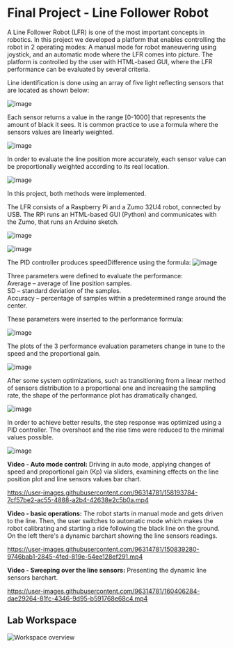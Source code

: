 # Final Project - Line Follower Robot

A Line Follower Robot (LFR) is one of the most important concepts in robotics. 
In this project we developed a platform that enables controlling the robot in 2 operating modes: A manual mode for robot maneuvering using joystick, and an automatic mode where the LFR comes into picture. The platform is controlled by the user with HTML-based GUI, where the LFR performance can be evaluated by several criteria.

Line identification is done using an array of five light reflecting sensors that are located as shown below:

![image](https://user-images.githubusercontent.com/96314781/178270556-41afa49d-075d-4b55-a442-c2c425a97d97.png)
  
Each sensor returns a value in the range [0-1000] that represents the amount of black it sees. It is common practice to use a formula where the sensors values are linearly weighted.

![image](https://user-images.githubusercontent.com/96314781/165382113-eb04646c-03de-488d-b368-f5290714e6a7.png)

In order to evaluate the line position more accurately, each sensor value can be proportionally weighted according to its real location.

![image](https://user-images.githubusercontent.com/96314781/178271249-0aba89a6-9114-4158-bb03-f52beeb7de7f.png)

In this project, both methods were implemented.

The LFR consists of a Raspberry Pi and a Zumo 32U4 robot, connected by USB. The RPi runs an HTML-based GUI (Python) and communicates with the Zumo, that runs an Arduino sketch.

![image](https://user-images.githubusercontent.com/96314781/165382476-bd4f95f7-8f84-486c-bedd-a3c2f326244d.png)

![image](https://user-images.githubusercontent.com/96314781/165382549-6e67362b-b6bc-4c03-8180-78c1348d3159.png)

The PID controller produces speedDifference using the formula:
![image](https://user-images.githubusercontent.com/96314781/178268828-01d894d0-3389-4277-adbf-2c49f6d4e584.png)

Three parameters were defined to evaluate the performance:  
Average – average of line position samples.  
SD – standard deviation of the samples.  
Accuracy – percentage of samples within a predetermined range around the center.  
  
These parameters were inserted to the performance formula:

![image](https://user-images.githubusercontent.com/96314781/165382657-537e83aa-18e6-428d-a89c-e5482a121b5d.png)

The plots of the 3 performance evaluation parameters change in tune to the speed and the proportional gain.

![image](https://user-images.githubusercontent.com/96314781/165382839-d32fcb27-a898-460a-b02a-a2dd094bb425.png)

After some system optimizations, such as transitioning from a linear method of sensors distribution to a proportional one and increasing the sampling rate, the shape of the performance plot has dramatically changed.

![image](https://user-images.githubusercontent.com/96314781/165382954-cf26dee9-d286-42b6-87c1-ed137954514a.png)

In order to achieve better results, the step response was optimized using a PID controller. The overshoot and the rise time were reduced to the minimal values possible.

![image](https://user-images.githubusercontent.com/96314781/165383181-f3f8d490-8636-43dc-9579-edfe890f77ca.png)

**Video - Auto mode control:** Driving in auto mode, applying changes of speed and proportional gain (Kp) via sliders, examining effects on the line position plot and line sensors values bar chart.

https://user-images.githubusercontent.com/96314781/158193784-7cf57be2-ac55-4888-a2b4-42638e2c5b0a.mp4


**Video - basic operations:** The robot starts in manual mode and gets driven to the line. Then, the user switches to automatic mode which makes the robot calibrating and starting a ride following the black line on the ground. On the left there's a dynamic barchart showing the line sensors readings.

https://user-images.githubusercontent.com/96314781/150839280-9746bab1-2845-4fed-819e-54ee128ef291.mp4

**Video - Sweeping over the line sensors:** Presenting the dynamic line sensors barchart.

https://user-images.githubusercontent.com/96314781/160406284-dae29264-81fc-4346-9d95-b591768e68c4.mp4

## Lab Workspace

![Workspace overview](https://user-images.githubusercontent.com/96314781/150839941-7c10bb56-df51-4970-9f03-8f37131ef499.jpg)
